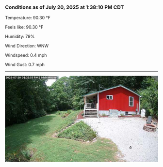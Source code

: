 ### Conditions as of July 20, 2025 at 1:38:10 PM CDT 

Temperature: 90.30 &deg;F

Feels like: 90.30 &deg;F

Humidity: 79%

Wind Direction: WNW

Windspeed: 0.4 mph

Wind Gust: 0.7 mph

---

<img src="./images/latest.jpeg"/>

